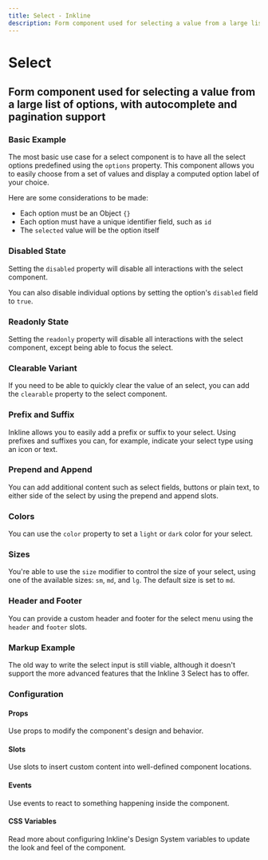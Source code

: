 ```yaml
---
title: Select - Inkline
description: Form component used for selecting a value from a large list of options, with autocomplete and pagination support. 
---
```


<script setup>
import { manifest } from '@inkline/inkline/components/ISelect/manifest';
import {
    ISelectBasicExample,
    ISelectColorVariantsExample,
    ISelectClearableExample,
    ISelectDisabledExample,
    ISelectDisabledOptionExample,
    ISelectHeaderFooterExample,
    ISelectMarkupExample,
    ISelectSizeVariantsExample,
    ISelectPrependAppendTextExample,
    ISelectPrependAppendButtonExample,
    ISelectPrefixSuffixExample,
    ISelectReadonlyExample,
} from '@inkline/inkline/components/ISelect/examples';
import { default as ISelectBasicExampleHTML } from '@inkline/inkline/components/ISelect/examples/basic.html?raw';
import { default as ISelectBasicExampleJS } from '@inkline/inkline/components/ISelect/examples/basic.js?raw';
import { default as ISelectColorVariantsExampleHTML } from '@inkline/inkline/components/ISelect/examples/color-variants.html?raw';
import { default as ISelectColorVariantsExampleJS } from '@inkline/inkline/components/ISelect/examples/color-variants.js?raw';
import { default as ISelectClearableExampleHTML } from '@inkline/inkline/components/ISelect/examples/clearable.html?raw';
import { default as ISelectClearableExampleJS } from '@inkline/inkline/components/ISelect/examples/clearable.js?raw';
import { default as ISelectDisabledExampleHTML } from '@inkline/inkline/components/ISelect/examples/disabled.html?raw';
import { default as ISelectDisabledExampleJS } from '@inkline/inkline/components/ISelect/examples/disabled.js?raw';
import { default as ISelectDisabledOptionExampleHTML } from '@inkline/inkline/components/ISelect/examples/disabled-option.html?raw';
import { default as ISelectDisabledOptionExampleJS } from '@inkline/inkline/components/ISelect/examples/disabled-option.js?raw';
import { default as ISelectHeaderFooterExampleHTML } from '@inkline/inkline/components/ISelect/examples/header-and-footer.html?raw';
import { default as ISelectHeaderFooterExampleJS } from '@inkline/inkline/components/ISelect/examples/header-and-footer.js?raw';
import { default as ISelectMarkupExampleHTML } from '@inkline/inkline/components/ISelect/examples/markup.html?raw';
import { default as ISelectMarkupExampleJS } from '@inkline/inkline/components/ISelect/examples/markup.js?raw';
import { default as ISelectSizeVariantsExampleHTML } from '@inkline/inkline/components/ISelect/examples/size-variants.html?raw';
import { default as ISelectSizeVariantsExampleJS } from '@inkline/inkline/components/ISelect/examples/size-variants.js?raw';
import { default as ISelectPrependAppendTextExampleHTML } from '@inkline/inkline/components/ISelect/examples/prepend-append-text.html?raw';
import { default as ISelectPrependAppendTextExampleJS } from '@inkline/inkline/components/ISelect/examples/prepend-append-text.js?raw';
import { default as ISelectPrependAppendButtonExampleHTML } from '@inkline/inkline/components/ISelect/examples/prepend-append-button.html?raw';
import { default as ISelectPrependAppendButtonExampleJS } from '@inkline/inkline/components/ISelect/examples/prepend-append-button.js?raw';
import { default as ISelectPrefixSuffixExampleHTML } from '@inkline/inkline/components/ISelect/examples/prefix-suffix.html?raw';
import { default as ISelectPrefixSuffixExampleJS } from '@inkline/inkline/components/ISelect/examples/prefix-suffix.js?raw';
import { default as ISelectReadonlyExampleHTML } from '@inkline/inkline/components/ISelect/examples/readonly.html?raw';
import { default as ISelectReadonlyExampleJS } from '@inkline/inkline/components/ISelect/examples/readonly.js?raw';
</script>


# Select
## Form component used for selecting a value from a large list of options, with autocomplete and pagination support

### Basic Example
The most basic use case for a select component is to have all the select options predefined using the `options` property. This component allows you to easily choose from a set of values and display a computed option label of your choice.

Here are some considerations to be made:
- Each option must be an Object `{}`
- Each option must have a unique identifier field, such as `id`
- The `selected` value will be the option itself

<example :component="ISelectBasicExample" :html="ISelectBasicExampleHTML" :js="ISelectBasicExampleJS"></example>

### Disabled State
Setting the `disabled` property will disable all interactions with the select component.

<example :component="ISelectDisabledExample" :html="ISelectDisabledExampleHTML" :js="ISelectDisabledExampleJS"></example>

You can also disable individual options by setting the option's `disabled` field to `true`.

<example :component="ISelectDisabledOptionExample" :html="ISelectDisabledOptionExampleHTML" :js="ISelectDisabledOptionExampleJS"></example>

### Readonly State
Setting the `readonly` property will disable all interactions with the select component, except being able to focus the select.

<example :component="ISelectReadonlyExample" :html="ISelectReadonlyExampleHTML" :js="ISelectReadonlyExampleJS"></example>

### Clearable Variant
If you need to be able to quickly clear the value of an select, you can add the `clearable` property to the select component.

<example :component="ISelectClearableExample" :html="ISelectClearableExampleHTML" :js="ISelectClearableExampleJS"></example>

### Prefix and Suffix
Inkline allows you to easily add a prefix or suffix to your select. Using prefixes and suffixes you can, for example, indicate 
your select type using an icon or text. 

<example :component="ISelectPrefixSuffixExample" :html="ISelectPrefixSuffixExampleHTML" :js="ISelectPrefixSuffixExampleJS"></example>

### Prepend and Append
You can add additional content such as select fields, buttons or plain text, to either side of the select by using the prepend and append slots.

<example :component="ISelectPrependAppendTextExample" :html="ISelectPrependAppendTextExampleHTML" :js="ISelectPrependAppendTextExampleJS"></example>

<example :component="ISelectPrependAppendButtonExample" :html="ISelectPrependAppendButtonExampleHTML" :js="ISelectPrependAppendButtonExampleJS"></example>

### Colors
You can use the `color` property to set a `light` or `dark` color for your select.

<example :component="ISelectColorVariantsExample" :html="ISelectColorVariantsExampleHTML" :js="ISelectColorVariantsExampleJS"></example>

### Sizes
You're able to use the `size` modifier to control the size of your select, using one of the available sizes: `sm`, `md`, and `lg`. The default size is set to `md`.

<example :component="ISelectSizeVariantsExample" :html="ISelectSizeVariantsExampleHTML" :js="ISelectSizeVariantsExampleJS"></example>

### Header and Footer
You can provide a custom header and footer for the select menu using the `header` and `footer` slots.

<example :component="ISelectHeaderFooterExample" :html="ISelectHeaderFooterExampleHTML" :js="ISelectHeaderFooterExampleJS"></example>

### Markup Example
The old way to write the select input is still viable, although it doesn't support the more advanced features that the Inkline 3 Select has to offer.

<example :component="ISelectMarkupExample" :html="ISelectMarkupExampleHTML" :js="ISelectMarkupExampleJS"></example>


### Configuration

#### Props
Use props to modify the component's design and behavior.

<props-table :manifest="manifest"></props-table>

#### Slots
Use slots to insert custom content into well-defined component locations.

<slots-table :manifest="manifest"></slots-table>

#### Events
Use events to react to something happening inside the component.

<events-table :manifest="manifest"></events-table>

#### CSS Variables
<router-link :to="{ name: 'docs-introduction-design-system' }">Read more</router-link> about configuring Inkline's Design System variables to update the look and feel of the component.

<css-variables-table :manifest="manifest" type="local"></css-variables-table>
